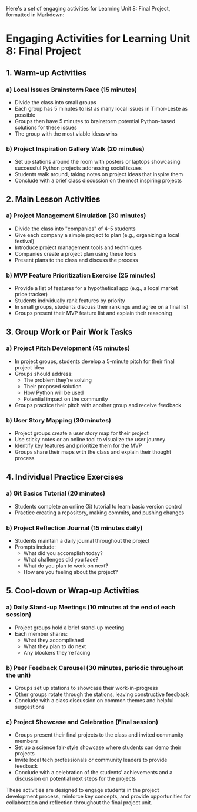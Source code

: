 Here's a set of engaging activities for Learning Unit 8: Final Project, formatted in Markdown:

# Engaging Activities for Learning Unit 8: Final Project

## 1. Warm-up Activities

### a) Local Issues Brainstorm Race (15 minutes)
- Divide the class into small groups
- Each group has 5 minutes to list as many local issues in Timor-Leste as possible
- Groups then have 5 minutes to brainstorm potential Python-based solutions for these issues
- The group with the most viable ideas wins

### b) Project Inspiration Gallery Walk (20 minutes)
- Set up stations around the room with posters or laptops showcasing successful Python projects addressing social issues
- Students walk around, taking notes on project ideas that inspire them
- Conclude with a brief class discussion on the most inspiring projects

## 2. Main Lesson Activities

### a) Project Management Simulation (30 minutes)
- Divide the class into "companies" of 4-5 students
- Give each company a simple project to plan (e.g., organizing a local festival)
- Introduce project management tools and techniques
- Companies create a project plan using these tools
- Present plans to the class and discuss the process

### b) MVP Feature Prioritization Exercise (25 minutes)
- Provide a list of features for a hypothetical app (e.g., a local market price tracker)
- Students individually rank features by priority
- In small groups, students discuss their rankings and agree on a final list
- Groups present their MVP feature list and explain their reasoning

## 3. Group Work or Pair Work Tasks

### a) Project Pitch Development (45 minutes)
- In project groups, students develop a 5-minute pitch for their final project idea
- Groups should address:
  * The problem they're solving
  * Their proposed solution
  * How Python will be used
  * Potential impact on the community
- Groups practice their pitch with another group and receive feedback

### b) User Story Mapping (30 minutes)
- Project groups create a user story map for their project
- Use sticky notes or an online tool to visualize the user journey
- Identify key features and prioritize them for the MVP
- Groups share their maps with the class and explain their thought process

## 4. Individual Practice Exercises

### a) Git Basics Tutorial (20 minutes)
- Students complete an online Git tutorial to learn basic version control
- Practice creating a repository, making commits, and pushing changes

### b) Project Reflection Journal (15 minutes daily)
- Students maintain a daily journal throughout the project
- Prompts include:
  * What did you accomplish today?
  * What challenges did you face?
  * What do you plan to work on next?
  * How are you feeling about the project?

## 5. Cool-down or Wrap-up Activities

### a) Daily Stand-up Meetings (10 minutes at the end of each session)
- Project groups hold a brief stand-up meeting
- Each member shares:
  * What they accomplished
  * What they plan to do next
  * Any blockers they're facing

### b) Peer Feedback Carousel (30 minutes, periodic throughout the unit)
- Groups set up stations to showcase their work-in-progress
- Other groups rotate through the stations, leaving constructive feedback
- Conclude with a class discussion on common themes and helpful suggestions

### c) Project Showcase and Celebration (Final session)
- Groups present their final projects to the class and invited community members
- Set up a science fair-style showcase where students can demo their projects
- Invite local tech professionals or community leaders to provide feedback
- Conclude with a celebration of the students' achievements and a discussion on potential next steps for the projects

These activities are designed to engage students in the project development process, reinforce key concepts, and provide opportunities for collaboration and reflection throughout the final project unit.